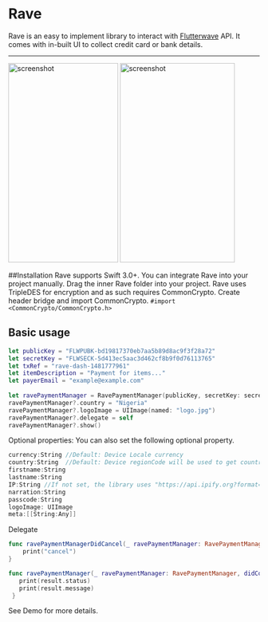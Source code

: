 # Rave
Rave is an easy to implement library to interact with [Flutterwave](https://www.flutterwave.com/) API. It comes with in-built UI to collect credit card or bank details.

***
<img src="Rave/Screenshots/1.PNG" alt="screenshot" height = "400px" width = "220px"/>
<img src="Rave/Screenshots/2.PNG" alt="screenshot" height = "400px" width = "230px"/>

##Installation
Rave supports Swift 3.0+.
You can integrate Rave into your project manually. Drag the inner Rave folder into your project. Rave uses TripleDES for encryption and as such requires CommonCrypto. Create header bridge and import CommonCrypto.
`#import <CommonCrypto/CommonCrypto.h>`

## Basic usage 

```Swift
let publicKey = "FLWPUBK-bd19817370eb7aa5b89d8ac9f3f28a72"
let secretKey = "FLWSECK-5d413ec5aac3d462cf8b9f0d76113765"
let txRef = "rave-dash-1481777961"
let itemDescription = "Payment for items..."
let payerEmail = "example@example.com"
    
let ravePaymentManager = RavePaymentManager(publicKey, secretKey: secretKey, appName: "Demo", transactionDescription: "Payment for items...", amount: 100, email: "johnsonejezie@gmail.com", txRef: txRef)
ravePaymentManager?.country = "Nigeria"
ravePaymentManager?.logoImage = UIImage(named: "logo.jpg")
ravePaymentManager?.delegate = self
ravePaymentManager?.show()
```

Optional properties: You can also set the following optional property.

```Swift
currency:String //Default: Device Locale currency
country:String  //Default: Device regionCode will be used to get country
firstname:String
lastname:String
IP:String //If not set, the library uses "https://api.ipify.org?format=json" to get IP
narration:String
passcode:String
logoImage: UIImage
meta:[[String:Any]]

```

Delegate
```Swift
func ravePaymentManagerDidCancel(_ ravePaymentManager: RavePaymentManager) {
    print("cancel")
}

func ravePaymentManager(_ ravePaymentManager: RavePaymentManager, didCompletePaymentWithResult result: RavePaymentResult) {
   print(result.status)
   print(result.message)
 }
```
See Demo for more details.

